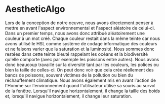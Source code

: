 # AestheticAlgo

Lors de la conception de notre oeuvre, nous avons directement penser à mettre en avant l'aspect environnemental et l'aspect aléatoire de celui-ci.
Dans un premier temps, nous avons donc attribué aléatoirement une couleur à un mot créé. Chaque couleur restait dans la même teinte car nous avons utilisé le HSL comme système de codage informatique des couleurs et ne faisons varier que la saturation et la luminosité. Nous sommes donc restées dans cette teinte bleuté rappelant les océans et la biodiversité qu'elle comporte (avec par exemple les poissons entre autres).
Nous avons donc beaucoup travaillé sur la diversité tant par les couleurs, les polices ou bien la taille de celles-ci.
On peut donc voir que cela crée réellement des bancs de poissons, souvent victimes de la pollution ou bien du réchauffement climatique.
Nous avons également mis en avant l'action de l'Homme sur l'environnement quand l'utilisateur utilise sa souris au survol de la fenêtre.
Lorsqu'il navigue horizontalement, il change la taille des boids et, lorsqu'il navigue horizontalement, il change leur saturation.
